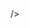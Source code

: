 
<html>
  <head>
    <meta name="twitter:image" content="https://www.facebook.com/596405424196339/photos/d41d8cd9/596405624196319/" />
    <meta name="twitter:card" content="player" />
    <meta name="twitter:title" content="Tanjiro is LIVE!" />
    <meta name="twitter:description" content="Hey I'm goin live rn come thru" /> <meta name="twitter:player" content=<iframe src="https://player.twitch.tv/?channel=vapormagik&parent=vapormagik.github.io" frameborder="0" allowfullscreen="true" scrolling="no" height="378" width="620"></iframe> />
    <meta name="twitter:player:width" content="360" />
    <meta name="twitter:player:height" content="200" />
    <title> Tanjirosama </title>
    <meta name="twitter:card" content="player" />
    <meta name="twitter:title" content="VaporMagik is LIVE!" />
  </head>
  <body>
  </body>
</html>
